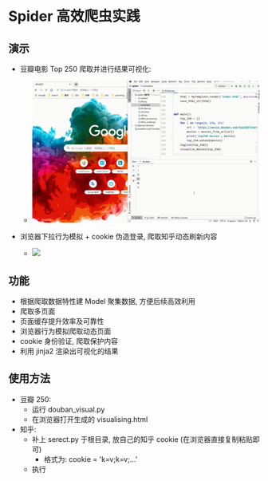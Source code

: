 Spider 高效爬虫实践
===

演示
---

- 豆瓣电影 Top 250 爬取并进行结果可视化:
  - ![](img-show/douban_visual.gif)

- 浏览器下拉行为模拟 + cookie 伪造登录, 爬取知乎动态刷新内容
  - ![](img-show/zhuhu_browser.gif)

功能
---
- 根据爬取数据特性建 Model 聚集数据, 方便后续高效利用
- 爬取多页面 
- 页面缓存提升效率及可靠性 
- 浏览器行为模拟爬取动态页面 
- cookie 身份验证, 爬取保护内容 
- 利用 jinja2 渲染出可视化的结果

使用方法
---
- 豆瓣 250:
  - 运行 douban_visual.py
  - 在浏览器打开生成的 visualising.html
- 知乎:
  - 补上 serect.py 于根目录, 放自己的知乎 cookie (在浏览器直接复制粘贴即可)
    - 格式为: cookie = 'k=v;k=v;...'
  - 执行

